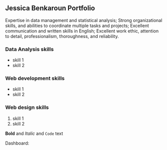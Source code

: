 ## Jessica Benkaroun Portfolio

Expertise in data management and statistical analysis; Strong organizational skills, and abilities to coordinate multiple tasks and projects; 	Excellent communication and written skills in English; Excellent work ethic, attention to detail, professionalism, thoroughness, and reliability.

### Data Analysis skills

- skill 1
- skill 2

### Web development skills

- skill 1
- skill 2

### Web design skills

1. skill 1
2. skill 2

**Bold** and _Italic_ and `Code` text

Dashboard:
[](https://chart-studio.plotly.com/~jessicabkr1/1.embed)
